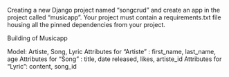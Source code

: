 Creating a new Django project named “songcrud” and create an app in the project called “musicapp”. Your project must contain a requirements.txt file housing all the pinned dependencies from your project.



Building of Musicapp

 

Model: Artiste, Song, Lyric
Attributes for “Artiste” : first_name, last_name, age
Attributes for “Song” : title, date released, likes, artiste_id
Attributes for “Lyric”: content, song_id
